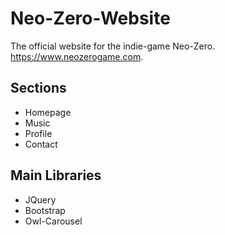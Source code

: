 # Neo-Zero-Website
The official website for the indie-game Neo-Zero. https://www.neozerogame.com.

## Sections
* Homepage
* Music
* Profile
* Contact

## Main Libraries
* JQuery
* Bootstrap
* Owl-Carousel
